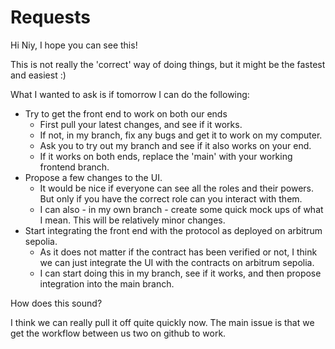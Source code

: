 # Requests 

Hi Niy, I hope you can see this! 

This is not really the 'correct' way of doing things, but it might be the fastest and easiest :) 

What I wanted to ask is if tomorrow I can do the following: 
- Try to get the front end to work on both our ends 
  - First pull your latest changes, and see if it works. 
  - If not, in my branch, fix any bugs and get it to work on my computer. 
  - Ask you to try out my branch and see if it also works on your end. 
  - If it works on both ends, replace the 'main' with your working frontend branch. 
- Propose a few changes to the UI. 
  - It would be nice if everyone can see all the roles and their powers. But only if you have the correct role can you interact with them.  
  - I can also - in my own branch - create some quick mock ups of what I mean. This will be relatively minor changes. 
- Start integrating the front end with the protocol as deployed on arbitrum sepolia. 
  - As it does not matter if the contract has been verified or not, I think we can just integrate the UI with the contracts on arbitrum sepolia. 
  - I can start doing this in my branch, see if it works, and then propose integration into the main branch. 

How does this sound? 

I think we can really pull it off quite quickly now. The main issue is that we get the workflow between us two on github to work. 


